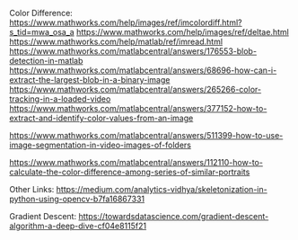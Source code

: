Color Difference:
https://www.mathworks.com/help/images/ref/imcolordiff.html?s_tid=mwa_osa_a
https://www.mathworks.com/help/images/ref/deltae.html
https://www.mathworks.com/help/matlab/ref/imread.html
https://www.mathworks.com/matlabcentral/answers/176553-blob-detection-in-matlab
https://www.mathworks.com/matlabcentral/answers/68696-how-can-i-extract-the-largest-blob-in-a-binary-image
https://www.mathworks.com/matlabcentral/answers/265266-color-tracking-in-a-loaded-video
https://www.mathworks.com/matlabcentral/answers/377152-how-to-extract-and-identify-color-values-from-an-image

https://www.mathworks.com/matlabcentral/answers/511399-how-to-use-image-segmentation-in-video-images-of-folders

https://www.mathworks.com/matlabcentral/answers/112110-how-to-calculate-the-color-difference-among-series-of-similar-portraits


Other Links:
https://medium.com/analytics-vidhya/skeletonization-in-python-using-opencv-b7fa16867331

Gradient Descent:
https://towardsdatascience.com/gradient-descent-algorithm-a-deep-dive-cf04e8115f21

